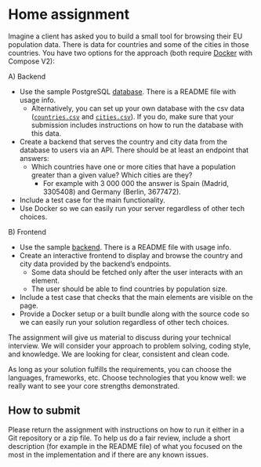 # Home assignment

Imagine a client has asked you to build a small tool for browsing their EU population data. There is data for countries and some of the cities in those countries. You have two options for the approach (both require [Docker](https://www.docker.com/) with Compose V2):

A) Backend

- Use the sample PostgreSQL [database](./database). There is a README file with usage info.
  - Alternatively, you can set up your own database with the csv data ([`countries.csv`](./database/countries.csv) and [`cities.csv`](./database/cities.csv)). If you do, make sure that your submission includes instructions on how to run the database with this data.
- Create a backend that serves the country and city data from the database to users via an API. There should be at least an endpoint that answers:
  - Which countries have one or more cities that have a population greater than a given value? Which cities are they?
    - For example with 3 000 000 the answer is Spain (Madrid, 3305408) and Germany (Berlin, 3677472).
- Include a test case for the main functionality.
- Use Docker so we can easily run your server regardless of other tech choices.

B) Frontend

- Use the sample [backend](./backend). There is a README file with usage info.
- Create an interactive frontend to display and browse the country and city data provided by the backend’s endpoints.
  - Some data should be fetched only after the user interacts with an element.
  - The user should be able to find countries by population size.
- Include a test case that checks that the main elements are visible on the page.
- Provide a Docker setup or a built bundle along with the source code so we can easily run your solution regardless of other tech choices.

The assignment will give us material to discuss during your technical interview. We will consider your approach to problem solving, coding style, and knowledge. We are looking for clear, consistent and clean code.

As long as your solution fulfills the requirements, you can choose the languages, frameworks, etc. Choose technologies that you know well: we really want to see your core strengths demonstrated.

## How to submit

Please return the assignment with instructions on how to run it either in a Git repository or a zip file. To help us do a fair review, include a short description (for example in the README file) of what you focused on the most in the implementation and if there are any known issues.
